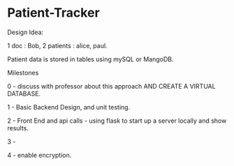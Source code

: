 # Patient-Tracker 



Design Idea:

1 doc : Bob, 2 patients : alice, paul.

Patient data is stored in tables using mySQL or MangoDB.





Milestones

0 - discuss with professor about this approach AND CREATE A VIRTUAL DATABASE.

1 - Basic Backend Design, and unit testing.

2 - Front End and api calls - using flask to start up a server locally and show results.

3 - 

4 - enable encryption.

